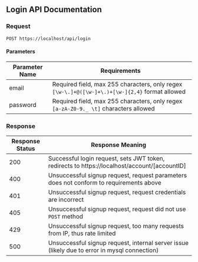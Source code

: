 ## Login API Documentation

### Request

`POST https://localhost/api/login`

#### Parameters

| Parameter Name | Requirements |
|----------------|--------------|
| email | Required field, max 255 characters, only regex `[\w-\.]+@([\w-]+\.)+[\w-]{2,4}` format allowed |
| password | Required field, max 255 characters, only regex `[a-zA-Z0-9._ \t]` characters allowed |

### Response

| Response Status | Response Meaning |
|-|-|
| 200 | Successful login request, sets JWT token, redirects to https://localhost/account/[accountID] |
| 400 | Unsuccessful signup request, request parameters does not conform to requirements above |
| 401 | Unsuccessful signup request, request credentials are incorrect |
| 405 | Unsuccessful signup request, request did not use `POST` method |
| 429 | Unsuccessful signup request, too many requests from IP, thus rate limited |
| 500 | Unsuccessful signup request, internal server issue (likely due to error in mysql connection) |